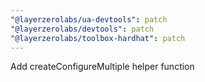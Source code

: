 ```yaml
---
"@layerzerolabs/ua-devtools": patch
"@layerzerolabs/devtools": patch
"@layerzerolabs/toolbox-hardhat": patch
---
```


Add createConfigureMultiple helper function
